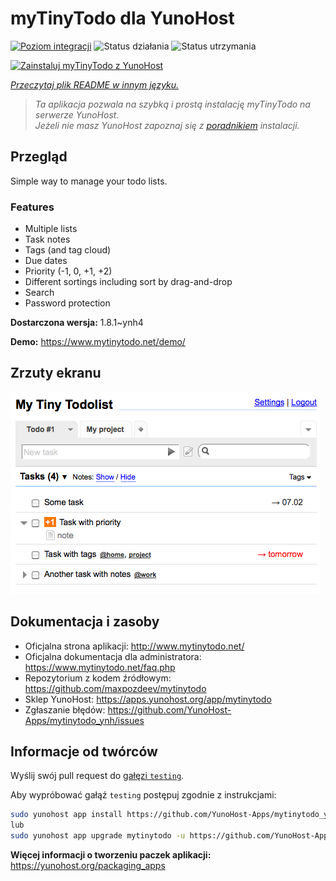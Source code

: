 <!--
To README zostało automatycznie wygenerowane przez <https://github.com/YunoHost/apps/tree/master/tools/readme_generator>
Nie powinno być ono edytowane ręcznie.
-->

# myTinyTodo dla YunoHost

[![Poziom integracji](https://apps.yunohost.org/badge/integration/mytinytodo)](https://ci-apps.yunohost.org/ci/apps/mytinytodo/)
![Status działania](https://apps.yunohost.org/badge/state/mytinytodo)
![Status utrzymania](https://apps.yunohost.org/badge/maintained/mytinytodo)

[![Zainstaluj myTinyTodo z YunoHost](https://install-app.yunohost.org/install-with-yunohost.svg)](https://install-app.yunohost.org/?app=mytinytodo)

*[Przeczytaj plik README w innym języku.](./ALL_README.md)*

> *Ta aplikacja pozwala na szybką i prostą instalację myTinyTodo na serwerze YunoHost.*  
> *Jeżeli nie masz YunoHost zapoznaj się z [poradnikiem](https://yunohost.org/install) instalacji.*

## Przegląd

Simple way to manage your todo lists. 

### Features

- Multiple lists
- Task notes
- Tags (and tag cloud)
- Due dates
- Priority (-1, 0, +1, +2)
- Different sortings including sort by drag-and-drop
- Search
- Password protection


**Dostarczona wersja:** 1.8.1~ynh4

**Demo:** <https://www.mytinytodo.net/demo/>

## Zrzuty ekranu

![Zrzut ekranu z myTinyTodo](./doc/screenshots/shot-v14b1.png)

## Dokumentacja i zasoby

- Oficjalna strona aplikacji: <http://www.mytinytodo.net/>
- Oficjalna dokumentacja dla administratora: <https://www.mytinytodo.net/faq.php>
- Repozytorium z kodem źródłowym: <https://github.com/maxpozdeev/mytinytodo>
- Sklep YunoHost: <https://apps.yunohost.org/app/mytinytodo>
- Zgłaszanie błędów: <https://github.com/YunoHost-Apps/mytinytodo_ynh/issues>

## Informacje od twórców

Wyślij swój pull request do [gałęzi `testing`](https://github.com/YunoHost-Apps/mytinytodo_ynh/tree/testing).

Aby wypróbować gałąź `testing` postępuj zgodnie z instrukcjami:

```bash
sudo yunohost app install https://github.com/YunoHost-Apps/mytinytodo_ynh/tree/testing --debug
lub
sudo yunohost app upgrade mytinytodo -u https://github.com/YunoHost-Apps/mytinytodo_ynh/tree/testing --debug
```

**Więcej informacji o tworzeniu paczek aplikacji:** <https://yunohost.org/packaging_apps>
